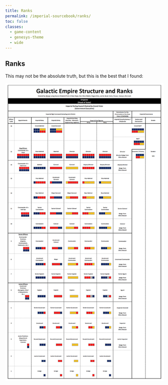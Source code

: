 ```yaml
---
title: Ranks
permalink: /imperial-sourcebook/ranks/
toc: false
classes: 
  - game-content
  - genesys-theme
  - wide
---
```


## Ranks

This may not be the absolute truth, but this is the best that I found:

[![Ranks diagram](/assets/images/imperial-sourcebook/ranks.png)](/assets/images/imperial-sourcebook/ranks.png)
